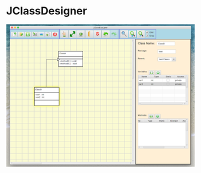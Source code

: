 # JClassDesigner
![Project view](https://github.com/yinqianzheng/JClassDesigner/blob/master/images/JCD%20image.png?raw=true)
